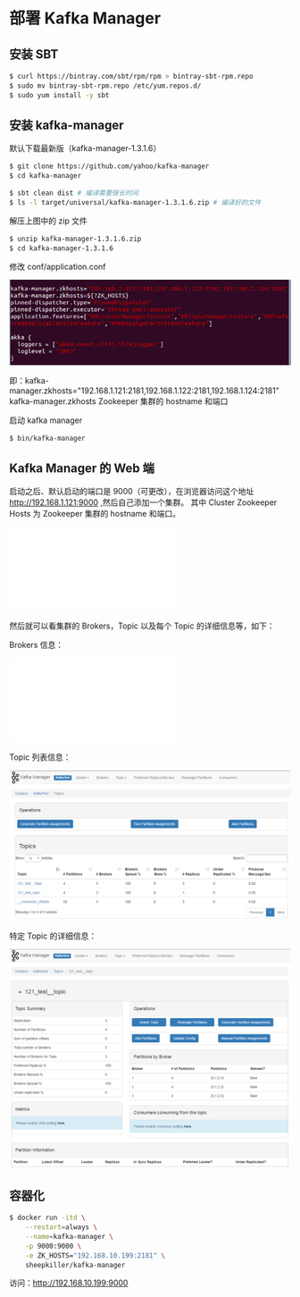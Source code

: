 # 部署 Kafka Manager

## 安装 SBT

```bash
$ curl https://bintray.com/sbt/rpm/rpm > bintray-sbt-rpm.repo
$ sudo mv bintray-sbt-rpm.repo /etc/yum.repos.d/
$ sudo yum install -y sbt
```

## 安装 kafka-manager

默认下载最新版（kafka-manager-1.3.1.6）

```bash
$ git clone https://github.com/yahoo/kafka-manager
$ cd kafka-manager
```

```bash
$ sbt clean dist # 编译需要很长时间
$ ls -l target/universal/kafka-manager-1.3.1.6.zip # 编译好的文件
```

解压上图中的 zip 文件

```bash
$ unzip kafka-manager-1.3.1.6.zip
$ cd kafka-manager-1.3.1.6
```

修改 conf/application.conf

![Kafka Manager Config](.images/kafka-manager-config.png)

即：kafka-manager.zkhosts="192.168.1.121:2181,192.168.1.122:2181,192.168.1.124:2181"
kafka-manager.zkhosts Zookeeper 集群的 hostname 和端口

启动 kafka manager

```bash
$ bin/kafka-manager
```

## Kafka Manager 的 Web 端

启动之后、默认启动的端口是 9000（可更改），在浏览器访问这个地址 http://192.168.1.121:9000 ,然后自己添加一个集群。
其中 Cluster Zookeeper Hosts 为 Zookeeper 集群的 hostname 和端口。

![Kafka Manager Web Cluster](.images/kafka-manager-web-cluster.md)

然后就可以看集群的 Brokers，Topic 以及每个 Topic 的详细信息等，如下：

Brokers 信息：

![Kafka Manager Web Brokers](.images/kafka-manager-web-brokers.md)

Topic 列表信息：

![Kafka Manager Topic List](.images/kafka-manager-web-topic-list.png)

特定 Topic 的详细信息：

![Kafka Manager Topic Detail](.images/kafka-manager-web-topic-detail.png)

## 容器化

```bash
$ docker run -itd \
    --restart=always \
    --name=kafka-manager \
    -p 9000:9000 \
    -e ZK_HOSTS="192.168.10.199:2181" \
    sheepkiller/kafka-manager
```

访问：<http://192.168.10.199:9000>